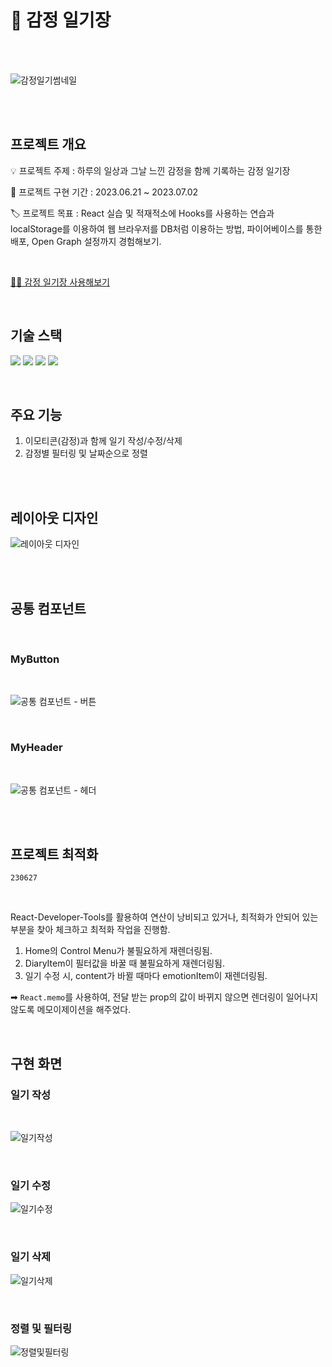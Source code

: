 # 💙 감정 일기장

<br/>
<br/>

![감정일기썸네일](https://github.com/eeeyooon/emotion-diary/assets/102462534/0e62639a-ac12-4033-8fcc-6165f261dbdf)

<br/>
<br/>

## 프로젝트 개요

💡 프로젝트 주제 : 하루의 일상과 그날 느낀 감정을 함께 기록하는 감정 일기장

📆 프로젝트 구현 기간 : 2023.06.21 ~ 2023.07.02

🏷 프로젝트 목표 : React 실습 및 적재적소에 Hooks를 사용하는 연습과 localStorage를 이용하여 웹 브라우저를 DB처럼 이용하는 방법, 파이어베이스를 통한 배포, Open Graph 설정까지 경험해보기.

<br/>

[💙💬 감정 일기장 사용해보기](https://eeeyooon-emotion-diary.web.app/)

<br/>

## 기술 스택

<img src="https://img.shields.io/badge/JavaScript-F7DF1E?style=flat&logo=JavaScript&logoColor=white"/> <img src="https://img.shields.io/badge/React-61DAFB?style=flat&logo=React&logoColor=white"/> <img src="https://img.shields.io/badge/React Router-CA4245?style=flat&logo=ReactRouter&logoColor=white"/> <img src="https://img.shields.io/badge/Firebase-FFCA28?style=flat&logo=Firebase&logoColor=white"/>

<br/>

## 주요 기능

1. 이모티콘(감정)과 함께 일기 작성/수정/삭제
2. 감정별 필터링 및 날짜순으로 정렬

<br/>
<br/>

## 레이아웃 디자인

![레이아웃 디자인](https://github.com/eeeyooon/emotion-diary/assets/102462534/afb92d17-fa6f-4458-a5e9-5e8b0425a61f)

<br/>
<br/>

## 공통 컴포넌트

<br/>

### MyButton

<br/>

![공통 컴포넌트 - 버튼](https://github.com/eeeyooon/emotion-diary/assets/102462534/c79acf85-a786-46b0-bf27-1526612d8532)

<br/>

### MyHeader

<br/>

![공통 컴포넌트 - 헤더](https://github.com/eeeyooon/emotion-diary/assets/102462534/a8121b05-69c8-47de-a46f-ae36e5345bde)

<br/>
<br/>

## 프로젝트 최적화

`230627`

<br/>

React-Developer-Tools를 활용하여 연산이 낭비되고 있거나, 최적화가 안되어 있는 부분을 찾아 체크하고 최적화 작업을 진행함.

1. Home의 Control Menu가 불필요하게 재렌더링됨.
2. DiaryItem이 필터값을 바꿀 때 불필요하게 재렌더링됨.
3. 일기 수정 시, content가 바뀔 때마다 emotionItem이 재렌더링됨.

➡ `React.memo`를 사용하여, 전달 받는 prop의 값이 바뀌지 않으면 렌더링이 일어나지 않도록 메모이제이션을 해주었다.

<br/>

## 구현 화면


### 일기 작성

<br/>

![일기작성](https://github.com/eeeyooon/emotion-diary/assets/102462534/020b13fe-e6ee-4ab1-8360-7a5ccbf1074a)

<br/>

### 일기 수정

![일기수정](https://github.com/eeeyooon/emotion-diary/assets/102462534/31184fac-80b5-4012-a702-5cd2ebb33c33) 

<br/>

### 일기 삭제

![일기삭제](https://github.com/eeeyooon/emotion-diary/assets/102462534/a192e161-3d2e-4ce5-806f-e7807b25b5ae) 

<br/>

### 정렬 및 필터링

![정렬및필터링](https://github.com/eeeyooon/emotion-diary/assets/102462534/5acda445-584d-408c-b6df-489c21d57408)

<br/>
<br/>
